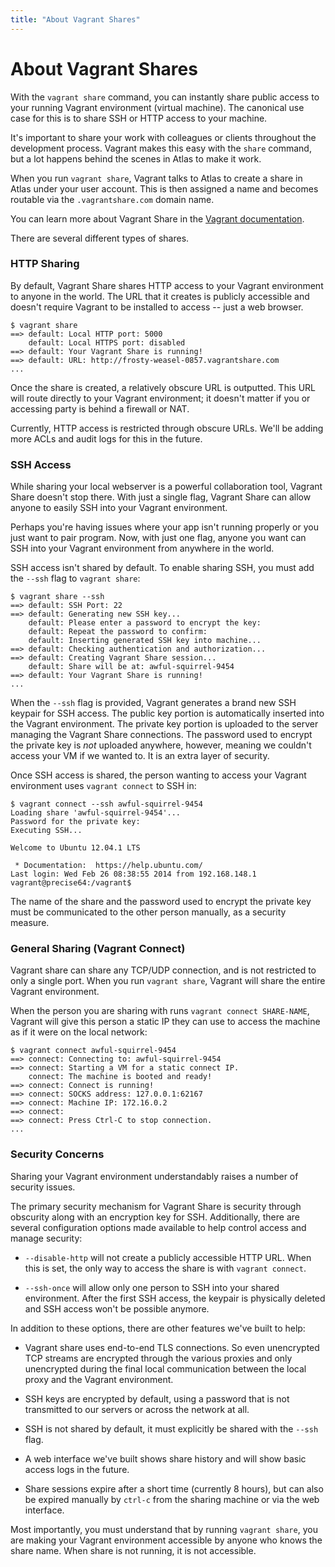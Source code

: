 ```yaml
---
title: "About Vagrant Shares"
---
```


# About Vagrant Shares

With the `vagrant share` command, you can instantly share public
access to your running Vagrant environment (virtual machine). The
canonical use case for this is to share SSH or HTTP access to
your machine.

It's important to share your work with colleagues or clients throughout
the development process. Vagrant makes this easy with the `share` command,
but a lot happens behind the scenes in Atlas to make it work.

When you run `vagrant share`, Vagrant talks to Atlas to
create a share in Atlas under your user account. This is then assigned
 a name and becomes routable via the `.vagrantshare.com` domain name.

You can learn more about Vagrant Share in the
[Vagrant documentation](https://docs.vagrantup.com/v2/share/index.html).

There are several different types of shares.

### HTTP Sharing

By default, Vagrant Share shares HTTP access to your Vagrant environment
to anyone in the world. The URL that it creates is publicly accessible
and doesn't require Vagrant to be installed to access -- just a web browser.

    $ vagrant share
    ==> default: Local HTTP port: 5000
        default: Local HTTPS port: disabled
    ==> default: Your Vagrant Share is running!
    ==> default: URL: http://frosty-weasel-0857.vagrantshare.com
    ...

Once the share is created, a relatively obscure URL is outputted. This URL
will route directly to your Vagrant environment; it doesn't matter if you
or accessing party is behind a firewall or NAT.

Currently, HTTP access is restricted through obscure URLs. We'll be adding
more ACLs and audit logs for this in the future.

### SSH Access

While sharing your local webserver is a powerful collaboration tool,
Vagrant Share doesn't stop there. With just a single flag, Vagrant Share
can allow anyone to easily SSH into your Vagrant environment.

Perhaps you're having issues where your app isn't running properly or you
just want to pair program. Now, with just one flag, anyone you want can
SSH into your Vagrant environment from anywhere in the world.

SSH access isn't shared by default. To enable sharing SSH, you must add
the `--ssh` flag to `vagrant share`:

    $ vagrant share --ssh
    ==> default: SSH Port: 22
    ==> default: Generating new SSH key...
        default: Please enter a password to encrypt the key:
        default: Repeat the password to confirm:
        default: Inserting generated SSH key into machine...
    ==> default: Checking authentication and authorization...
    ==> default: Creating Vagrant Share session...
        default: Share will be at: awful-squirrel-9454
    ==> default: Your Vagrant Share is running!
    ...

When the `--ssh` flag is provided, Vagrant generates a brand new SSH keypair
for SSH access. The public key portion is automatically inserted into the
Vagrant environment. The private key portion is uploaded to the server
managing the Vagrant Share connections. The password used to encrypt the
private key is _not_ uploaded anywhere, however, meaning we couldn't access
your VM if we wanted to. It is an extra layer of security.

Once SSH access is shared, the person wanting to access your Vagrant
environment uses `vagrant connect` to SSH in:

    $ vagrant connect --ssh awful-squirrel-9454
    Loading share 'awful-squirrel-9454'...
    Password for the private key:
    Executing SSH...

    Welcome to Ubuntu 12.04.1 LTS

     * Documentation:  https://help.ubuntu.com/
    Last login: Wed Feb 26 08:38:55 2014 from 192.168.148.1
    vagrant@precise64:/vagrant$


The name of the share and the password used to encrypt the private key
must be communicated to the other person manually, as a security measure.

### General Sharing (Vagrant Connect)

Vagrant share can share any TCP/UDP connection, and is not restricted
to only a single port. When you run `vagrant share`, Vagrant will share
the entire Vagrant environment.

When the person you are sharing with runs `vagrant connect SHARE-NAME`,
Vagrant will give this person a static IP they can use to access the
machine as if it were on the local network:


    $ vagrant connect awful-squirrel-9454
    ==> connect: Connecting to: awful-squirrel-9454
    ==> connect: Starting a VM for a static connect IP.
        connect: The machine is booted and ready!
    ==> connect: Connect is running!
    ==> connect: SOCKS address: 127.0.0.1:62167
    ==> connect: Machine IP: 172.16.0.2
    ==> connect:
    ==> connect: Press Ctrl-C to stop connection.
    ...

### Security Concerns

Sharing your Vagrant environment understandably raises a number of security
issues.

The primary security mechanism for Vagrant Share is security through obscurity
along with an encryption key for SSH. Additionally, there are several
configuration options made available to help control access and manage security:

  * `--disable-http` will not create a publicly accessible HTTP URL. When
    this is set, the only way to access the share is with `vagrant connect`.

  * `--ssh-once` will allow only one person to SSH into your shared environment.
    After the first SSH access, the keypair is physically deleted and SSH
    access won't be possible anymore.

In addition to these options, there are other features we've built to help:

  * Vagrant share uses end-to-end TLS connections. So even unencrypted TCP streams
    are encrypted through the various proxies and only unencrypted during the final
    local communication between the local proxy and the Vagrant environment.

  * SSH keys are encrypted by default, using a password that is not transmitted
    to our servers or across the network at all.

  * SSH is not shared by default, it must explicitly be shared with the
    `--ssh` flag.

  * A web interface we've built shows share history and will show basic
    access logs in the future.

  * Share sessions expire after a short time (currently 8 hours), but
    can also be expired manually by `ctrl-c` from the sharing machine
    or via the web interface.

Most importantly, you must understand that by running `vagrant share`,
you are making your Vagrant environment accessible by anyone who knows
the share name. When share is not running, it is not accessible.
